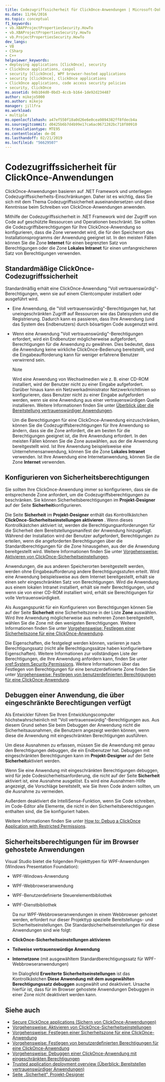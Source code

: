 ```yaml
---
title: Codezugriffssicherheit für ClickOnce-Anwendungen | Microsoft-Dokumentation
ms.date: 11/04/2016
ms.topic: conceptual
f1_keywords:
- vb.XBAPProjectPropertiesSecurity.HowTo
- vb.XBAProjectPropertiesSecurity.HowTo
- vb.ProjectPropertiesSecurity.HowTo
dev_langs:
- VB
- CSharp
- C++
helpviewer_keywords:
- deploying applications [ClickOnce], security
- ClickOnce applications, caspol
- security [ClickOnce], WPF browser-hosted applications
- security [ClickOnce], ClickOnce applications
- ClickOnce applications, code access security policies
- security, ClickOnce
ms.assetid: 04b104d0-0bd3-4ccb-b164-1de92d234487
author: mikejo5000
ms.author: mikejo
manager: jillfra
ms.workload:
- multiple
ms.openlocfilehash: a47ef550f18a0d26e6e0cea9894382ff8fdecb4a
ms.sourcegitcommit: d0425b6b7d4b99e17ca6ac0671282bc718f80910
ms.translationtype: MTE95
ms.contentlocale: de-DE
ms.lasthandoff: 02/21/2019
ms.locfileid: "56629507"
---
```

# <a name="code-access-security-for-clickonce-applications"></a>Codezugriffssicherheit für ClickOnce-Anwendungen
ClickOnce-Anwendungen basieren auf .NET Framework und unterliegen Codezugriffssicherheits-Einschränkungen. Daher ist es wichtig, dass Sie sich mit dem Thema Codezugriffssicherheit auseinandersetzen und diese Kenntnisse beim Schreiben von ClickOnce-Anwendungen anwenden.

 Mithilfe der Codezugriffssicherheit in .NET Framework wird der Zugriff von Code auf geschützte Ressourcen und Operationen beschränkt. Sie sollten die Codezugriffsberechtigungen für Ihre ClickOnce-Anwendung so konfigurieren, dass die Zone verwendet wird, die für den Speicherort des Installationsprogramms der Anwendung geeignet ist. In den meisten Fällen können Sie die Zone **Internet** für einen begrenzten Satz von Berechtigungen oder die Zone **Lokales Intranet** für einen umfangreicheren Satz von Berechtigungen verwenden.

## <a name="default-clickonce-code-access-security"></a>Standardmäßige ClickOnce-Codezugriffssicherheit
 Standardmäßig erhält eine ClickOnce-Anwendung "Voll vertrauenswürdig"-Berechtigungen, wenn sie auf einem Clientcomputer installiert oder ausgeführt wird.

- Eine Anwendung, die "Voll vertrauenswürdig"-Berechtigungen hat, hat uneingeschränkten Zugriff auf Ressourcen wie das Dateisystem und die Registrierung. Dadurch kann es passieren, dass Ihre Anwendung (und das System des Endbenutzers) durch bösartigen Code ausgenutzt wird.

- Wenn eine Anwendung "Voll vertrauenswürdig"-Berechtigungen erfordert, wird ein Endbenutzer möglicherweise aufgefordert, Berechtigungen für die Anwendung zu gewähren. Dies bedeutet, dass die Anwendung keine wirkliche ClickOnce-Bedienung bereitstellt, und die Eingabeaufforderung kann für weniger erfahrene Benutzer verwirrend sein.

  > [!NOTE]
  >  Wird eine Anwendung von Wechselmedien wie z. B. einer CD-ROM installiert, wird der Benutzer nicht zu einer Eingabe aufgefordert. Darüber hinaus kann ein Netzwerkadministrator Netzwerkrichtlinien so konfigurieren, dass Benutzer nicht zu einer Eingabe aufgefordert werden, wenn sie eine Anwendung aus einer vertrauenswürdigen Quelle installieren. Weitere Informationen finden Sie unter [Überblick über die Bereitstellung vertrauenswürdiger Anwendungen](../deployment/trusted-application-deployment-overview.md).

  Um die Berechtigungen für eine ClickOnce-Anwendung einzuschränken, können Sie die Codezugriffsberechtigungen für Ihre Anwendung so ändern, dass sie die Zone anfordert, die am besten für die Berechtigungen geeignet ist, die Ihre Anwendung erfordert. In den meisten Fällen können Sie die Zone auswählen, aus der die Anwendung bereitgestellt wird. Ist Ihre Anwendung beispielsweise eine Unternehmensanwendung, können Sie die Zone **Lokales Intranet** verwenden. Ist Ihre Anwendung eine Internetanwendung, können Sie die Zone **Internet** verwenden.

## <a name="configure-security-permissions"></a>Konfigurieren von Sicherheitsberechtigungen
 Sie sollten Ihre ClickOnce-Anwendung immer so konfigurieren, dass sie die entsprechende Zone anfordert, um die Codezugriffsberechtigungen zu beschränken. Sie können Sicherheitsberechtigungen im **Projekt-Designer** auf der Seite **Sicherheit**konfigurieren.

 Die Seite **Sicherheit** im **Projekt-Designer** enthält das Kontrollkästchen **ClickOnce-Sicherheitseinstellungen aktivieren** . Wenn dieses Kontrollkästchen aktiviert ist, werden die Berechtigungsanforderungen für die Sicherheit dem Bereitstellungsmanifest der Anwendung hinzugefügt. Während der Installation wird der Benutzer aufgefordert, Berechtigungen zu erteilen, wenn die angeforderten Berechtigungen über die Standardberechtigungen für die Zone hinausgehen, aus der die Anwendung bereitgestellt wird. Weitere Informationen finden Sie unter [Vorgehensweise: Aktivieren von ClickOnce-Sicherheitseinstellungen](../deployment/how-to-enable-clickonce-security-settings.md).

 Anwendungen, die aus anderen Speicherorten bereitgestellt werden, werden ohne Eingabeaufforderung andere Berechtigungsstufen erteilt. Wird eine Anwendung beispielsweise aus dem Internet bereitgestellt, erhält sie einen sehr eingeschränkten Satz von Berechtigungen. Wird die Anwendung aus einem lokalen Intranet installiert, erhält sie mehr Berechtigungen, und wenn sie von einer CD-ROM installiert wird, erhält sie Berechtigungen für volle Vertrauenswürdigkeit.

 Als Ausgangspunkt für ein Konfigurieren von Berechtigungen können Sie auf der Seite **Sicherheit** eine Sicherheitszone in der Liste **Zone** auswählen. Wird Ihre Anwendung möglicherweise aus mehreren Zonen bereitgestellt, wählen Sie die Zone mit den wenigsten Berechtigungen. Weitere Informationen finden Sie unter [Vorgehensweise: Festlegen einer Sicherheitszone für eine ClickOnce-Anwendung](../deployment/how-to-set-a-security-zone-for-a-clickonce-application.md).

 Die Eigenschaften, die festgelegt werden können, variieren je nach Berechtigungssatz (nicht alle Berechtigungssätze haben konfigurierbare Eigenschaften). Weitere Informationen zur vollständigen Liste der Berechtigungen, die Ihre Anwendung anfordern kann, finden Sie unter <xref:System.Security.Permissions>. Weitere Informationen über das Festlegen von Berechtigungen für eine benutzerdefinierte Zone finden Sie unter [Vorgehensweise: Festlegen von benutzerdefinierten Berechtigungen für eine ClickOnce-Anwendung](../deployment/how-to-set-custom-permissions-for-a-clickonce-application.md).

## <a name="debug-an-application-that-has-restricted-permissions"></a>Debuggen einer Anwendung, die über eingeschränkte Berechtigungen verfügt
 Als Entwickler führen Sie Ihren Entwicklungscomputer höchstwahrscheinlich mit "Voll vertrauenswürdig"-Berechtigungen aus. Aus diesem Grund sehen Sie beim Debuggen der Anwendung nicht die Sicherheitsausnahmen, die Benutzern angezeigt werden können, wenn diese die Anwendung mit eingeschränkten Berechtigungen ausführen.

 Um diese Ausnahmen zu erfassen, müssen Sie die Anwendung mit genau den Berechtigungen debuggen, die ein Endbenutzer hat. Debuggen mit eingeschränkten Berechtigungen kann im **Projekt-Designer** auf der Seite **Sicherheit**aktiviert werden.

 Wenn Sie eine Anwendung mit eingeschränkten Berechtigungen debuggen, wird für jede Codesicherheitsanforderung, die nicht auf der Seite **Sicherheit** aktiviert ist, eine Ausnahme ausgelöst. Es wird eine Ausnahmen-Hilfe angezeigt, die Vorschläge bereitstellt, wie Sie Ihren Code ändern sollten, um die Ausnahme zu vermeiden.

 Außerdem deaktiviert die IntelliSense-Funktion, wenn Sie Code schreiben, im Code-Editor alle Elemente, die nicht in den Sicherheitsberechtigungen enthalten sind, die Sie konfiguriert haben.

 Weitere Informationen finden Sie unter [How to: Debug a ClickOnce Application with Restricted Permissions](../deployment/how-to-debug-a-clickonce-application-with-restricted-permissions.md).

## <a name="security-permissions-for-browser-hosted-applications"></a>Sicherheitsberechtigungen für im Browser gehostete Anwendungen
 Visual Studio bietet die folgenden Projekttypen für WPF-Anwendungen (Windows Presentation Foundation):

- WPF-Windows-Anwendung

- WPF-Webbrowseranwendung

- WPF-Benutzerdefinierte Steuerelementbibliothek

- WPF-Dienstbibliothek

  Da nur WPF-Webbrowseranwendungen in einem Webbrowser gehostet werden, erfordert nur dieser Projekttyp spezielle Bereitstellungs- und Sicherheitseinstellungen. Die Standardsicherheitseinstellungen für diese Anwendungen sind wie folgt:

- **ClickOnce-Sicherheitseinstellungen aktivieren**

- **Teilweise vertrauenswürdige Anwendung**

- **Internetzone** (mit ausgewähltem Standardberechtigungssatz für WPF-Webbrowseranwendungen)

  Im Dialogfeld **Erweiterte Sicherheitseinstellungen** ist das Kontrollkästchen **Diese Anwendung mit dem ausgewählten Berechtigungssatz debuggen** ausgewählt und deaktiviert. Ursache hierfür ist, dass für im Browser gehostete Anwendungen Debuggen in einer Zone nicht deaktiviert werden kann.

## <a name="see-also"></a>Siehe auch
- [Secure ClickOnce applications (Sichern von ClickOnce-Anwendungen)](../deployment/securing-clickonce-applications.md)
- [Vorgehensweise: Aktivieren von ClickOnce-Sicherheitseinstellungen](../deployment/how-to-enable-clickonce-security-settings.md)
- [Vorgehensweise: Festlegen einer Sicherheitszone für eine ClickOnce-Anwendung](../deployment/how-to-set-a-security-zone-for-a-clickonce-application.md)
- [Vorgehensweise: Festlegen von benutzerdefinierten Berechtigungen für eine ClickOnce-Anwendung](../deployment/how-to-set-custom-permissions-for-a-clickonce-application.md)
- [Vorgehensweise: Debuggen einer ClickOnce-Anwendung mit eingeschränkten Berechtigungen](../deployment/how-to-debug-a-clickonce-application-with-restricted-permissions.md)
- [Trusted application deployment overview (Überblick: Bereitstellen vertrauenswürdiger Anwendungen)](../deployment/trusted-application-deployment-overview.md)
- [Seite „Sicherheit“, Projekt-Designer](../ide/reference/security-page-project-designer.md)